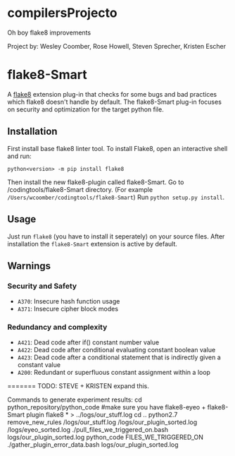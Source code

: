 # compilersProjecto
Oh boy flake8 improvements

Project by: Wesley Coomber, Rose Howell, Steven Sprecher, Kristen Escher

# flake8-Smart

A [flake8](https://flake8.readthedocs.io) extension plug-in that checks for some bugs and bad practices which flake8 doesn't
handle by default. The flake8-Smart plug-in focuses on security and optimization for the target python file.

## Installation
First install base flake8 linter tool.
To install Flake8, open an interactive shell and run:

`python<version> -m pip install flake8`

Then install the new flake8-plugin called flake8-Smart.
Go to /codingtools/flake8-Smart directory. (For example `/Users/wcoomber/codingtools/flake8-Smart`)
Run `python setup.py install`.

## Usage

Just run `flake8` (you have to install it seperately) on your source files.
After installation the `flake8-Smart` extension is active by default.

## Warnings

### Security and Safety

* `A370`: Insecure hash function usage
* `A371`: Insecure cipher block modes

### Redundancy and complexity

* `A421`: Dead code after if() constant number value
* `A422`: Dead code after conditional evaluating constant boolean value
* `A423`: Dead code after a conditional statement that is indirectly given a constant value
* `A200`: Redundant or superfluous constant assignment within a loop

=======
TODO: STEVE + KRISTEN expand this.

Commands to generate experiment results:
cd python_repository/python_code
#make sure you have flake8-eyeo + flake8-Smart plugin 
flake8 * > ../logs/our_stuff.log
cd ..
python2.7 remove_new_rules /logs/our_stuff.log /logs/our_plugin_sorted.log /logs/eyeo_sorted.log
./pull_files_we_triggered_on.bash logs/our_plugin_sorted.log python_code FILES_WE_TRIGGERED_ON
./gather_plugin_error_data.bash logs/our_plugin_sorted.log
